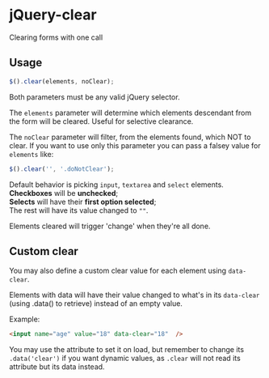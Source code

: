 # jQuery-clear
Clearing forms with one call

## Usage
```javascript
$().clear(elements, noClear);
```

Both parameters must be any valid jQuery selector.

The `elements` parameter will determine which elements descendant from the form will be cleared. Useful for selective clearance.

The `noClear` parameter will filter, from the elements found, which NOT to clear. If you want to use only this parameter you can pass a falsey value for `elements` like:
```javascript
$().clear('', '.doNotClear');
```

Default behavior is picking `input`, `textarea` and `select` elements.<br>
**Checkboxes** will be **unchecked**;<br>
**Selects** will have their **first option selected**;<br>
The rest will have its value changed to `""`.

Elements cleared will trigger 'change' when they're all done.

## Custom clear
You may also define a custom clear value for each element using `data-clear`.

Elements with data will have their value changed to what's in its `data-clear` (using .data() to retrieve) instead of an empty value.

Example:
```html
<input name="age" value="18" data-clear="18"  />
```

You may use the attribute to set it on load, but remember to change its `.data('clear')` if you want dynamic values, as `.clear` will not read its attribute but its data instead.
